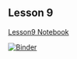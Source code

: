 ## Lesson 9

[Lesson9 Notebook](https://mybinder.org/v2/gh/terridianna/everyday-data/master?filepath=Lesson9%2FLesson9.ipynb)

[![Binder](https://mybinder.org/badge_logo.svg)](https://mybinder.org/v2/gh/terridianna/everyday-data/master?filepath=Lesson9%2FLesson9.ipynb)
